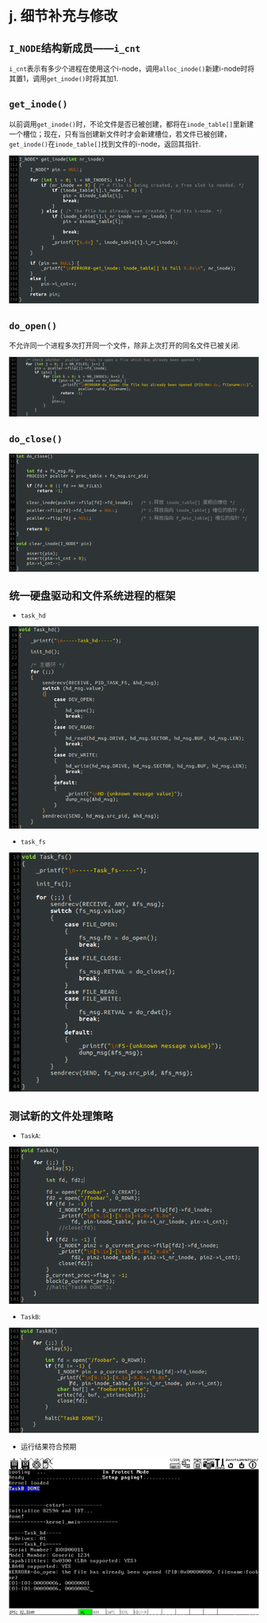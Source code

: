 # j. 细节补充与修改

## `I_NODE`结构新成员——`i_cnt`
`i_cnt`表示有多少个进程在使用这个i-node，调用`alloc_inode()`新建i-node时将其置1，调用`get_inode()`时将其加1.

## `get_inode()`
以前调用`get_inode()`时，不论文件是否已被创建，都将在`inode_table[]`里新建一个槽位；现在，只有当创建新文件时才会新建槽位，若文件已被创建，`get_inode()`在`inode_table[]`找到文件的i-node，返回其指针.

![get_inode](screenshot/get_inode.png)

## `do_open()`
不允许同一个进程多次打开同一个文件，除非上次打开的同名文件已被关闭.

![do_open](screenshot/do_open.png)

## `do_close()`
![do_close](screenshot/do_close.png)

## 统一硬盘驱动和文件系统进程的框架
- `task_hd`

![task_hd](screenshot/task_hd.png)

- `task_fs`

![task_fs](screenshot/task_fs.png)

## 测试新的文件处理策略
- `TaskA`:

![taska](screenshot/taska.png)

- `TaskB`:

![taskb](screenshot/taskb.png)

- 运行结果符合预期

![j](screenshot/j.png)
